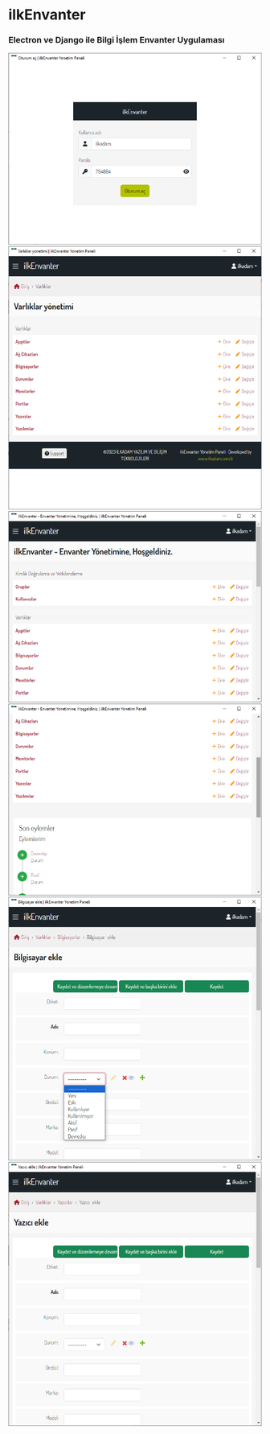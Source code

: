 # ilkEnvanter

### Electron ve Django ile Bilgi İşlem Envanter Uygulaması

![](Screen/001.png)
![](Screen/002.png)
![](Screen/003.png)
![](Screen/004.png)
![](Screen/005.png)
![](Screen/006.png)
